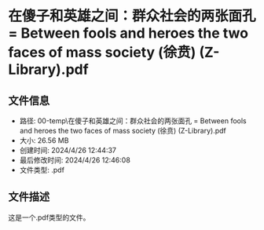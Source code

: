 ﻿# 在傻子和英雄之间：群众社会的两张面孔 = Between fools and heroes the two faces of mass society (徐贲) (Z-Library).pdf

## 文件信息
- 路径: 00-temp\在傻子和英雄之间：群众社会的两张面孔 = Between fools and heroes the two faces of mass society (徐贲) (Z-Library).pdf
- 大小: 26.56 MB
- 创建时间: 2024/4/26 12:44:37
- 最后修改时间: 2024/4/26 12:46:08
- 文件类型: .pdf

## 文件描述
这是一个.pdf类型的文件。

